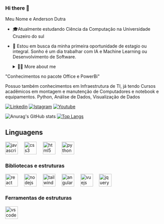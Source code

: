 ### Hi there 👋
Meu Nome e Anderson Dutra

* 🎓Atualmente estudando Ciência da Computação na Universidade Cruzeiro do sul

* 🔭 Estou em busca da minha primeira oportunidade de estagio ou integral. Sonho é um dia trabalhar com IA e Machine Learning ou Desenvolvimento de Software.

  <div>
  <details>
  <summary>👨‍💻 More about me</summary>

  - 💬 Tenho 27 Anos e atualmente moro no Brasil em Fortaleza-Ce tenho Tenho fluência em inglês e tenho experiência com SQL, Html, Css, Tailwind Css , Javascript, node.Js , React Js, Angular Js , vue Js, express, JQuery, Git & Github, MySql e mongoDb. Python Básico.

"Conhecimentos no pacote Office e PowerBi"

Possuo também conhecimentos em Infraestrutura de TI, já tendo Cursos acadêmicos em montagem e manutenção de Computadores e notebook e equipamentos.  Python, Análise de Dados, Visualização de Dados
 
</details>
</div>

[![Linkedin](https://img.shields.io/badge/LinkedIn-0077B5?style=for-the-badge&logo=linkedin&logoColor=white)](https://www.linkedin.com/in/anderson-dutra-tec/)
[![Istagram](https://img.shields.io/badge/Instagram-E4405F?style=for-the-badge&logo=instagram&logoColor=white)](https://www.instagram.com/cezar9224/)
[![Youtube](https://img.shields.io/badge/YouTube-FF0000?style=for-the-badge&logo=youtube&logoColor=white)](https://www.youtube.com/channel/UCvIL-aQHzs53d6XWIZUq9Mg)


![Anurag's GitHub stats](https://github-readme-stats.vercel.app/api?username=cezar9224&theme=midnight-purple&showicons=true)
[![Top Langs](https://github-readme-stats.vercel.app/api/top-langs/?username=cezar9224&theme=midnight-purple&show)](https://github.com/cezar9224/github-readme-stats)

<h2>Linguagens</h2>
<div align="left">
  <img src="https://cdn.jsdelivr.net/gh/devicons/devicon/icons/javascript/javascript-original.svg" height="40" alt="javascript logo"  />
  <img width="12" />
  <img src="https://cdn.jsdelivr.net/gh/devicons/devicon/icons/css3/css3-original.svg" height="40" alt="css3 logo"  />
  <img width="12" />
  <img src="https://cdn.jsdelivr.net/gh/devicons/devicon/icons/html5/html5-original.svg" height="40" alt="html5 logo"  />
  <img width="12" />
  <img src="https://cdn.jsdelivr.net/gh/devicons/devicon/icons/python/python-original.svg" height="40" alt="python logo"  />
</div>

<h3> Bibliotecas e estruturas </h3>
<div align="left">
  <img src="https://cdn.jsdelivr.net/gh/devicons/devicon/icons/react/react-original.svg" height="40" alt="react logo"  />
  <img width="12" />
  <img src="https://cdn.jsdelivr.net/gh/devicons/devicon/icons/nodejs/nodejs-original.svg" height="40" alt="nodejs logo"  />
  <img width="12" />
  <img src="https://cdn.jsdelivr.net/gh/devicons/devicon/icons/tailwindcss/tailwindcss-original-wordmark.svg" height="40" alt="tailwindcss logo"  />
  <img width="12" />
  <img src="https://cdn.jsdelivr.net/gh/devicons/devicon/icons/angularjs/angularjs-original.svg" height="40" alt="angularjs logo"  />
  <img width="12" />
  <img src="https://cdn.jsdelivr.net/gh/devicons/devicon/icons/vuejs/vuejs-original.svg" height="40" alt="vuejs logo"  />
  <img width="12" />
  <img src="https://cdn.jsdelivr.net/gh/devicons/devicon/icons/jquery/jquery-original.svg" height="40" alt="jquery logo"  />
</div>

###


<h3>Ferramentas de estruturas</h3>
<div align="left">
  <img src="https://cdn.jsdelivr.net/gh/devicons/devicon/icons/vscode/vscode-original.svg" height="40" alt="vscode logo"  />
</div>

###

###

###

